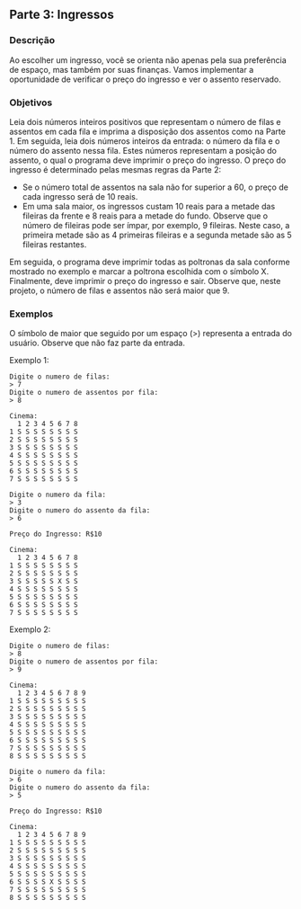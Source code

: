 ## Parte 3: Ingressos

### Descrição

Ao escolher um ingresso, você se orienta não apenas pela sua preferência de espaço, mas também por suas finanças. Vamos implementar a oportunidade de verificar o preço do ingresso e ver o assento reservado.

### Objetivos

Leia dois números inteiros positivos que representam o número de filas e assentos em cada fila e imprima a disposição dos assentos como na Parte 1. 
Em seguida, leia dois números inteiros da entrada: o número da fila e o número do assento nessa fila. 
Estes números representam a posição do assento, o qual o programa deve imprimir o preço do ingresso. O preço do ingresso é determinado pelas mesmas regras da Parte 2:

- Se o número total de assentos na sala não for superior a 60, o preço de cada ingresso será de 10 reais.
- Em uma sala maior, os ingressos custam 10 reais para a metade das fileiras da frente e 8 reais para a metade do fundo. Observe que o número de fileiras pode ser ímpar, por exemplo, 9 fileiras. Neste caso, a primeira metade são as 4 primeiras fileiras e a segunda metade são as 5 fileiras restantes.

Em seguida, o programa deve imprimir todas as poltronas da sala conforme mostrado no exemplo e marcar a poltrona escolhida com o símbolo X. 
Finalmente, deve imprimir o preço do ingresso e sair. 
Observe que, neste projeto, o número de filas e assentos não será maior que 9.

### Exemplos
O símbolo de maior que seguido por um espaço (>) representa a entrada do usuário. 
Observe que não faz parte da entrada.

Exemplo 1:

```
Digite o numero de filas:
> 7
Digite o numero de assentos por fila:
> 8

Cinema:
  1 2 3 4 5 6 7 8
1 S S S S S S S S
2 S S S S S S S S
3 S S S S S S S S
4 S S S S S S S S
5 S S S S S S S S
6 S S S S S S S S
7 S S S S S S S S

Digite o numero da fila:
> 3
Digite o numero do assento da fila:
> 6

Preço do Ingresso: R$10

Cinema:
  1 2 3 4 5 6 7 8
1 S S S S S S S S
2 S S S S S S S S
3 S S S S S X S S
4 S S S S S S S S
5 S S S S S S S S
6 S S S S S S S S
7 S S S S S S S S

```

Exemplo 2:

```
Digite o numero de filas:
> 8
Digite o numero de assentos por fila:
> 9

Cinema:
  1 2 3 4 5 6 7 8 9
1 S S S S S S S S S
2 S S S S S S S S S
3 S S S S S S S S S
4 S S S S S S S S S
5 S S S S S S S S S
6 S S S S S S S S S
7 S S S S S S S S S
8 S S S S S S S S S

Digite o numero da fila:
> 6
Digite o numero do assento da fila:
> 5

Preço do Ingresso: R$10

Cinema:
  1 2 3 4 5 6 7 8 9
1 S S S S S S S S S
2 S S S S S S S S S
3 S S S S S S S S S
4 S S S S S S S S S
5 S S S S S S S S S
6 S S S S X S S S S
7 S S S S S S S S S
8 S S S S S S S S S

```
